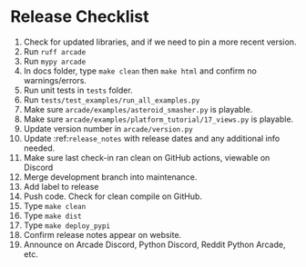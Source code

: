 # Release Checklist

1. Check for updated libraries, and if we need to pin a more recent version.
2. Run `ruff arcade`
3. Run `mypy arcade`
4. In docs folder, type `make clean` then  `make html` and confirm no warnings/errors.
5. Run unit tests in `tests` folder.
6. Run `tests/test_examples/run_all_examples.py`
7. Make sure `arcade/examples/asteroid_smasher.py` is playable.
8. Make sure `arcade/examples/platform_tutorial/17_views.py` is playable.
9. Update version number in `arcade/version.py`
10. Update :ref:`release_notes` with release dates and any additional
   info needed.
11. Make sure last check-in ran clean on GitHub actions, viewable on Discord
12. Merge development branch into maintenance.
13. Add label to release
14. Push code. Check for clean compile on GitHub.
15. Type `make clean`
16. Type `make dist`
17. Type `make deploy_pypi`
18. Confirm release notes appear on website.
19. Announce on Arcade Discord, Python Discord, Reddit Python Arcade, etc.

